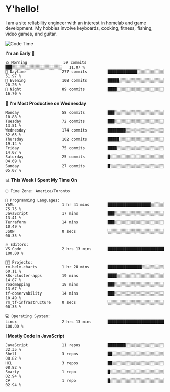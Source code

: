 # Y'hello!
I am a site reliability engineer with an interest in homelab and game development.
My hobbies involve keyboards, cooking, fitness, fishing, video games, and guitar.

<!--START_SECTION:waka-->
![Code Time](http://img.shields.io/badge/Code%20Time-2%20hrs%2013%20mins-blue)

**I'm an Early 🐤** 

```text
🌞 Morning                59 commits          ███░░░░░░░░░░░░░░░░░░░░░░   11.07 % 
🌆 Daytime                277 commits         █████████████░░░░░░░░░░░░   51.97 % 
🌃 Evening                108 commits         █████░░░░░░░░░░░░░░░░░░░░   20.26 % 
🌙 Night                  89 commits          ████░░░░░░░░░░░░░░░░░░░░░   16.70 % 
```
📅 **I'm Most Productive on Wednesday** 

```text
Monday                   58 commits          ███░░░░░░░░░░░░░░░░░░░░░░   10.88 % 
Tuesday                  72 commits          ███░░░░░░░░░░░░░░░░░░░░░░   13.51 % 
Wednesday                174 commits         ████████░░░░░░░░░░░░░░░░░   32.65 % 
Thursday                 102 commits         █████░░░░░░░░░░░░░░░░░░░░   19.14 % 
Friday                   75 commits          ████░░░░░░░░░░░░░░░░░░░░░   14.07 % 
Saturday                 25 commits          █░░░░░░░░░░░░░░░░░░░░░░░░   04.69 % 
Sunday                   27 commits          █░░░░░░░░░░░░░░░░░░░░░░░░   05.07 % 
```


📊 **This Week I Spent My Time On** 

```text
🕑︎ Time Zone: America/Toronto

💬 Programming Languages: 
YAML                     1 hr 41 mins        ███████████████████░░░░░░   75.75 % 
JavaScript               17 mins             ███░░░░░░░░░░░░░░░░░░░░░░   13.41 % 
Terraform                14 mins             ███░░░░░░░░░░░░░░░░░░░░░░   10.49 % 
JSON                     0 secs              ░░░░░░░░░░░░░░░░░░░░░░░░░   00.35 % 

🔥 Editors: 
VS Code                  2 hrs 13 mins       █████████████████████████   100.00 % 

🐱‍💻 Projects: 
rm-helm-charts           1 hr 20 mins        ███████████████░░░░░░░░░░   60.11 % 
k8s-cluster-apps         19 mins             ████░░░░░░░░░░░░░░░░░░░░░   14.87 % 
roadmapping              18 mins             ███░░░░░░░░░░░░░░░░░░░░░░   13.67 % 
tf-observability         14 mins             ███░░░░░░░░░░░░░░░░░░░░░░   10.49 % 
rm_tf-infrastructure     0 secs              ░░░░░░░░░░░░░░░░░░░░░░░░░   00.35 % 

💻 Operating System: 
Linux                    2 hrs 13 mins       █████████████████████████   100.00 % 
```

**I Mostly Code in JavaScript** 

```text
JavaScript               11 repos            ████████░░░░░░░░░░░░░░░░░   32.35 % 
Shell                    3 repos             ██░░░░░░░░░░░░░░░░░░░░░░░   08.82 % 
HCL                      3 repos             ██░░░░░░░░░░░░░░░░░░░░░░░   08.82 % 
Smarty                   1 repo              █░░░░░░░░░░░░░░░░░░░░░░░░   02.94 % 
C#                       1 repo              █░░░░░░░░░░░░░░░░░░░░░░░░   02.94 % 
```




<!--END_SECTION:waka-->
